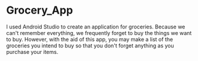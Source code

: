 # Grocery_App

I used Android Studio to create an application for groceries.
Because we can't remember everything, we frequently forget to buy the things we want to buy. However, with the aid of this app, you may make a list of the groceries you intend to buy so that you don't forget anything as you purchase your items.
